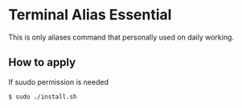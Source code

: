 # Terminal Alias Essential

This is only aliases command that personally used on daily working.

## How to apply
If suudo permission is needed
```bash
$ sudo ./install.sh
```